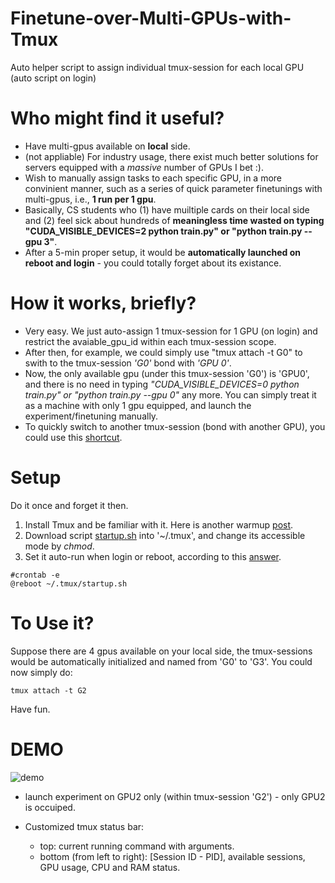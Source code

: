 # Finetune-over-Multi-GPUs-with-Tmux
Auto helper script to assign individual tmux-session for each local GPU (auto script on login)


# Who might find it useful?
+ Have multi-gpus available on **local** side.
+ (not appliable) For industry usage, there exist much better solutions for servers equipped with a _massive_ number of GPUs I bet :).
+ Wish to manually assign tasks to each specific GPU, in a more convinient manner, such as a series of quick parameter finetunings with multi-gpus, i.e., **1 run per 1 gpu**.
+ Basically, CS students who (1) have muiltiple cards on their local side and (2) feel sick about hundreds of **meaningless time wasted on typing "CUDA_VISIBLE_DEVICES=2 python train.py" or "python train.py --gpu 3"**. 
+ After a 5-min proper setup, it would be **automatically launched on reboot and login** - you could totally forget about its existance.

# How it works, briefly?
+ Very easy. We just auto-assign 1 tmux-session for 1 GPU (on login) and restrict the avaiable_gpu_id within each tmux-session scope. 
+ After then, for example, we could simply use "tmux attach -t G0" to swith to the tmux-session *'G0'* bond with *'GPU 0'*. 
+ Now, the only available gpu (under this tmux-session 'G0') is 'GPU0', and there is no need in typing *"CUDA_VISIBLE_DEVICES=0 python train.py" or "python train.py --gpu 0"* any more. You can simply treat it as a machine with only 1 gpu equipped, and launch the experiment/finetuning manually.
+ To quickly switch to another tmux-session (bond with another GPU), you could use this [shortcut](https://stackoverflow.com/questions/32790061/switch-between-sessions-in-tmux). 


# Setup
Do it once and forget it then.
1. Install Tmux and be familiar with it. Here is another warmup [post](https://www.notion.so/02bc5a1251d64ac0846b28eef9b67155#ec346bf4ecc546e2b7856c2f14aef76e).
2. Download script [startup.sh](https://github.com/chaoyivision/Finetune-over-Multi-GPUs-with-Tmux/blob/main/startup.sh) into '~/.tmux', and change its accessible mode by *chmod*.
3. Set it auto-run when login or reboot, according to this [answer](https://stackoverflow.com/questions/12973777/how-to-run-a-shell-script-at-startup).
```
#crontab -e
@reboot ~/.tmux/startup.sh
```

# To Use it?
Suppose there are 4 gpus available on your local side, the tmux-sessions would be automatically initialized and named from 'G0' to 'G3'. You could now simply do:
```
tmux attach -t G2
```
Have fun.

# DEMO
![demo](https://user-images.githubusercontent.com/79236307/163664538-b94e64f3-9091-4f1e-bdc9-ed886bf92d23.png)
+ launch experiment on GPU2 only (within tmux-session 'G2') - only GPU2 is occuiped.

+ Customized tmux status bar:
  + top: current running command with arguments.
  + bottom (from left to right): \[Session ID - PID\], available sessions, GPU usage, CPU and RAM status.

